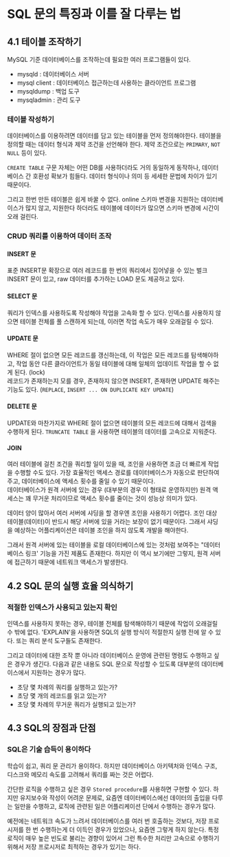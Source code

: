 # SQL 문의 특징과 이를 잘 다루는 법  

## 4.1 테이블 조작하기  

MySQL 기준 데이터베이스를 조작하는데 필요한 여러 프로그램들이 있다.  

- mysqld : 데이터베이스 서버  
- mysql client : 데이터베이스 접근하는데 사용하는 클라이언트 프로그램  
- mysqldump : 백업 도구
- mysqladmin : 관리 도구  

### 테이블 작성하기  

데이터베이스를 이용하려면 데이터를 담고 있는 테이블을 먼저 정의해야한다. 테이블을 정의할 때는 데이터 형식과 제약 조건을 선언해야 한다. 제약 조건으로는 `PRIMARY`, `NOT NULL` 등이 있다.  

`CREATE TABLE` 구문 자체는 어떤 DB를 사용하더라도 거의 동일하게 동작하나, 데이터베이스 간 호환성 확보가 힘들다. 데이터 형식이나 의미 등 세세한 문법에 차이가 있기 때문이다.  

그리고 한번 만든 테이블은 쉽게 바꿀 수 없다. online 스키마 변경을 지원하는 데이터베이스가 많지 않고, 지원한다 하더라도 테이블에 데이터가 많으면 스키마 변경에 시간이 오래 걸린다.  

### CRUD 쿼리를 이용하여 데이터 조작  

#### INSERT 문  

표준 INSERT문 확장으로 여러 레코드를 한 번의 쿼리에서 집어넣을 수 있는 벌크 INSERT 문이 있고, raw 데이터를 추가하는 LOAD 문도 제공하고 있다.  

#### SELECT 문  

쿼리가 인덱스를 사용하도록 작성해야 작업을 고속화 할 수 있다. 인덱스를 사용하지 않으면 테이블 전체를 풀 스캔하게 되는데, 이러면 작업 속도가 매우 오래걸릴 수 있다.  

#### UPDATE 문  

WHERE 절이 없으면 모든 레코드를 갱신하는데, 이 작업은 모든 레코드를 탐색해야하고, 작업 동안 다른 클라이언트가 동일 테이블에 대해 일체의 업데이트 작업을 할 수 없게 된다. (lock)  
레코드가 존재하는지 모를 경우, 존재하지 않으면 INSERT, 존재하면 UPDATE 해주는 기능도 있다. (`REPLACE`, `INSERT ... ON DUPLICATE KEY UPDATE`)  

#### DELETE 문  

UPDATE와 마찬가지로 WHERE 절이 없으면 테이블의 모든 레코드에 대해서 검색을 수행하게 된다. `TRUNCATE TABLE` 을 사용하면 테이블의 데이터를 고속으로 지워준다.  

#### JOIN  

여러 테이블에 걸친 조건을 쿼리할 일이 있을 때, 조인을 사용하면 조금 더 빠르게 작업을 수행할 수도 있다. 가장 효율적인 액세스 경로를 데이터베이스가 자동으로 판단하여 주고, 데이터베이스에 액세스 횟수를 줄일 수 있기 때문이다.  
데이터베이스가 원격 서버에 있는 경우 (대부분의 경우 이 형태로 운영하지만) 원격 액세스는 꽤 무거운 처리이므로 액세스 횟수를 줄이는 것이 성능상 의미가 있다.  

데이터 양이 많아서 여러 서버에 샤딩을 할 경우엔 조인을 사용하기 어렵다. 조인 대상 테이블(데이터)이 반드시 해당 서버에 있을 거라는 보장이 없기 때문이다. 그래서 샤딩을 예상하는 어플리케이션은 테이블 조인을 하지 않도록 개발을 해야한다.  

그래서 원격 서버에 있는 테이블을 로컬 데이터베이스에 있는 것처럼 보여주는 "데이터베이스 링크' 기능을 가진 제품도 존재한다. 하지만 이 역시 보기에만 그렇지, 원격 서버에 접근하기 때문에 네트워크 액세스가 발생한다.  

## 4.2 SQL 문의 실행 효율 의식하기  

### 적절한 인덱스가 사용되고 있는지 확인  

인덱스를 사용하지 못하는 경우, 테이블 전체를 탐색해야하기 때문에 작업이 오래걸릴 수 밖에 없다. 'EXPLAIN'을 사용하면 SQL의 실행 방식이 적절한지 실행 전에 알 수 있다. 또는 쿼리 분석 도구들도 존재한다.  

그리고 데이터에 대한 조작 뿐 아니라 데이터베이스 운영에 관련된 명령도 수행하고 싶은 경우가 생긴다. 다음과 같은 내용도 SQL 문으로 작성할 수 있도록 대부분의 데이터베이스에서 지원하는 경우가 많다.  

- 초당 몇 차례의 쿼리를 실행하고 있는가?
- 초당 몇 개의 레코드를 읽고 있는가?
- 초당 몇 차례의 무거운 쿼리가 실행되고 있는가?

## 4.3 SQL의 장점과 단점  

### SQL은 기술 습득이 용이하다  

학습이 쉽고, 쿼리 문 관리가 용이하다. 하지만 데이터베이스 아키텍처와 인덱스 구조, 디스크와 메모리 속도를 고려해서 쿼리를 짜는 것은 어렵다.  

간단한 로직을 수행하고 싶은 경우 `Stored procedure`를 사용하면 구현할 수 있다. 하지만 유지보수와 작성이 어려운 문제로, 요즘엔 데이터베이스에선 데이터의 출입을 다루는 일만을 수행하고, 로직에 관련된 일은 어플리케이션 단에서 수행하는 경우가 많다.  

예전에는 네트워크 속도가 느려서 데이터베이스를 여러 번 호출하는 것보다, 저장 프로시저를 한 번 수행하는게 더 이득인 경우가 있었으나, 요즘엔 그렇게 하지 않는다. 특정 로직이 매우 높은 빈도로 불리는 경향이 있어서 그런 특수한 처리만 고속으로 수행하기 위해서 저장 프로시저로 최적하는 경우가 있기는 하다.  
